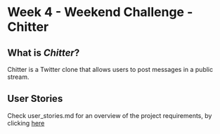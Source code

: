 # Week 4 - Weekend Challenge - Chitter

## What is ***Chitter***?
Chitter is a Twitter clone that allows users to post messages in a public stream.

## User Stories ##

Check user_stories.md for an overview of the project requirements, by clicking [here](./00_supplementary_files/user_stories.md)
